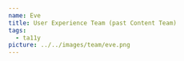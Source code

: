 ```yaml
---
name: Eve
title: User Experience Team (past Content Team)
tags:
  - ta11y
picture: ../../images/team/eve.png
---
```

